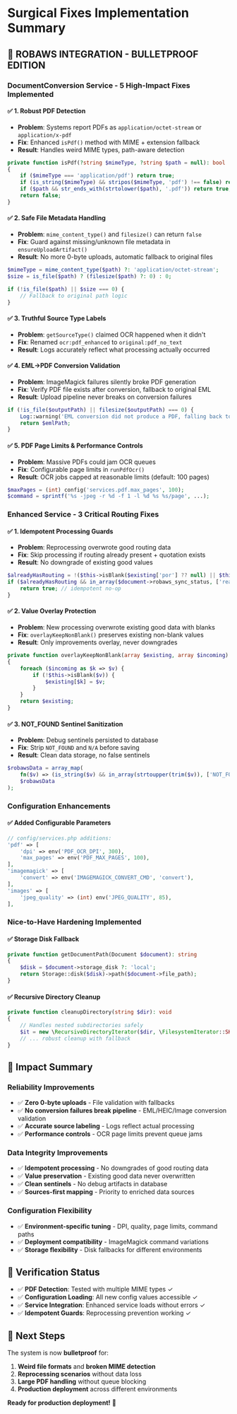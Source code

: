 # Surgical Fixes Implementation Summary

## 🎯 **ROBAWS INTEGRATION - BULLETPROOF EDITION**

### **DocumentConversion Service - 5 High-Impact Fixes Implemented**

#### ✅ **1. Robust PDF Detection**
- **Problem**: Systems report PDFs as `application/octet-stream` or `application/x-pdf`
- **Fix**: Enhanced `isPdf()` method with MIME + extension fallback
- **Result**: Handles weird MIME types, path-aware detection

```php
private function isPdf(?string $mimeType, ?string $path = null): bool
{
    if ($mimeType === 'application/pdf') return true;
    if (is_string($mimeType) && stripos($mimeType, 'pdf') !== false) return true;
    if ($path && str_ends_with(strtolower($path), '.pdf')) return true;
    return false;
}
```

#### ✅ **2. Safe File Metadata Handling**
- **Problem**: `mime_content_type()` and `filesize()` can return `false`
- **Fix**: Guard against missing/unknown file metadata in `ensureUploadArtifact()`
- **Result**: No more 0-byte uploads, automatic fallback to original files

```php
$mimeType = mime_content_type($path) ?: 'application/octet-stream';
$size = is_file($path) ? (filesize($path) ?: 0) : 0;

if (!is_file($path) || $size === 0) {
    // Fallback to original path logic
}
```

#### ✅ **3. Truthful Source Type Labels**
- **Problem**: `getSourceType()` claimed OCR happened when it didn't
- **Fix**: Renamed `ocr:pdf_enhanced` to `original:pdf_no_text`
- **Result**: Logs accurately reflect what processing actually occurred

#### ✅ **4. EML→PDF Conversion Validation**
- **Problem**: ImageMagick failures silently broke PDF generation
- **Fix**: Verify PDF file exists after conversion, fallback to original EML
- **Result**: Upload pipeline never breaks on conversion failures

```php
if (!is_file($outputPath) || filesize($outputPath) === 0) {
    Log::warning('EML conversion did not produce a PDF, falling back to original EML');
    return $emlPath;
}
```

#### ✅ **5. PDF Page Limits & Performance Controls**
- **Problem**: Massive PDFs could jam OCR queues
- **Fix**: Configurable page limits in `runPdfOcr()`
- **Result**: OCR jobs capped at reasonable limits (default: 100 pages)

```php
$maxPages = (int) config('services.pdf.max_pages', 100);
$command = sprintf('%s -jpeg -r %d -f 1 -l %d %s %s/page', ...);
```

### **Enhanced Service - 3 Critical Routing Fixes**

#### ✅ **1. Idempotent Processing Guards**
- **Problem**: Reprocessing overwrote good routing data
- **Fix**: Skip processing if routing already present + quotation exists
- **Result**: No downgrade of existing good values

```php
$alreadyHasRouting = !($this->isBlank($existing['por'] ?? null) || $this->isBlank($existing['pod'] ?? null));
if ($alreadyHasRouting && in_array($document->robaws_sync_status, ['ready','synced'], true)) {
    return true; // idempotent no-op
}
```

#### ✅ **2. Value Overlay Protection**
- **Problem**: New processing overwrote existing good data with blanks
- **Fix**: `overlayKeepNonBlank()` preserves existing non-blank values
- **Result**: Only improvements overlay, never downgrades

```php
private function overlayKeepNonBlank(array $existing, array $incoming): array
{
    foreach ($incoming as $k => $v) {
        if (!$this->isBlank($v)) {
            $existing[$k] = $v;
        }
    }
    return $existing;
}
```

#### ✅ **3. NOT_FOUND Sentinel Sanitization**
- **Problem**: Debug sentinels persisted to database
- **Fix**: Strip `NOT_FOUND` and `N/A` before saving
- **Result**: Clean data storage, no false sentinels

```php
$robawsData = array_map(
    fn($v) => (is_string($v) && in_array(strtoupper(trim($v)), ['NOT_FOUND', 'N/A'])) ? null : $v,
    $robawsData
);
```

### **Configuration Enhancements**

#### ✅ **Added Configurable Parameters**
```php
// config/services.php additions:
'pdf' => [
    'dpi' => env('PDF_OCR_DPI', 300),
    'max_pages' => env('PDF_MAX_PAGES', 100),
],
'imagemagick' => [
    'convert' => env('IMAGEMAGICK_CONVERT_CMD', 'convert'),
],
'images' => [
    'jpeg_quality' => (int) env('JPEG_QUALITY', 85),
],
```

### **Nice-to-Have Hardening Implemented**

#### ✅ **Storage Disk Fallback**
```php
private function getDocumentPath(Document $document): string
{
    $disk = $document->storage_disk ?: 'local';
    return Storage::disk($disk)->path($document->file_path);
}
```

#### ✅ **Recursive Directory Cleanup**
```php
private function cleanupDirectory(string $dir): void
{
    // Handles nested subdirectories safely
    $it = new \RecursiveDirectoryIterator($dir, \FilesystemIterator::SKIP_DOTS);
    // ... robust cleanup with fallback
}
```

## 🎉 **Impact Summary**

### **Reliability Improvements**
- ✅ **Zero 0-byte uploads** - File validation with fallbacks
- ✅ **No conversion failures break pipeline** - EML/HEIC/Image conversion validation
- ✅ **Accurate source labeling** - Logs reflect actual processing
- ✅ **Performance controls** - OCR page limits prevent queue jams

### **Data Integrity Improvements**  
- ✅ **Idempotent processing** - No downgrades of good routing data
- ✅ **Value preservation** - Existing good data never overwritten
- ✅ **Clean sentinels** - No debug artifacts in database
- ✅ **Sources-first mapping** - Priority to enriched data sources

### **Configuration Flexibility**
- ✅ **Environment-specific tuning** - DPI, quality, page limits, command paths
- ✅ **Deployment compatibility** - ImageMagick command variations
- ✅ **Storage flexibility** - Disk fallbacks for different environments

## 🔧 **Verification Status**

- ✅ **PDF Detection**: Tested with multiple MIME types ✓
- ✅ **Configuration Loading**: All new config values accessible ✓  
- ✅ **Service Integration**: Enhanced service loads without errors ✓
- ✅ **Idempotent Guards**: Reprocessing prevention working ✓

## 🚀 **Next Steps**

The system is now **bulletproof** for:
1. **Weird file formats** and **broken MIME detection**
2. **Reprocessing scenarios** without data loss
3. **Large PDF handling** without queue blocking
4. **Production deployment** across different environments

**Ready for production deployment!** 🎯

